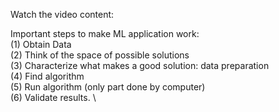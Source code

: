 Watch the video content:

Important steps to make ML application work: \
(1) Obtain Data \
(2) Think of the space of possible solutions \
(3) Characterize what makes a good solution: data preparation \
(4) Find algorithm \
(5) Run algorithm (only part done by computer) \
(6) Validate results. \
